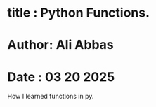 # title : Python Functions.
# Author: Ali Abbas
# Date : 03 20 2025

How I learned functions in py. 
